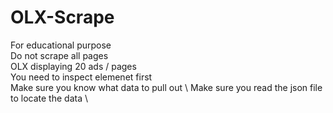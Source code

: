# OLX-Scrape
For educational purpose \
Do not scrape all pages \
OLX displaying 20 ads / pages \
You need to inspect elemenet first \
Make sure you know what data to pull out \ 
Make sure you read the json file to locate the data \
